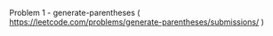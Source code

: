 Problem 1 - generate-parentheses ( https://leetcode.com/problems/generate-parentheses/submissions/ )